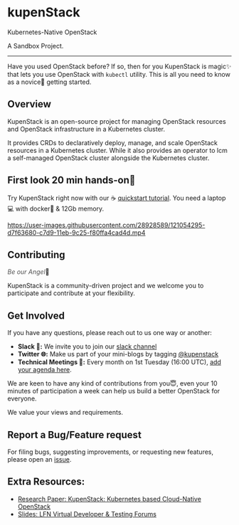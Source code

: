 # kupenStack
Kubernetes-Native OpenStack

A Sandbox Project.

---

Have you used OpenStack before? If so, then for you KupenStack is magic:sparkles: that lets you use OpenStack with `kubectl` utility. This is all you need to know as a novice:bust_in_silhouette: getting started.

## Overview

KupenStack is an open-source project for managing OpenStack resources and OpenStack infrastructure in a Kubernetes cluster. 

It provides CRDs to declaratively deploy, manage, and scale OpenStack resources in a Kubernetes cluster. While it also provides an operator to lcm a self-managed OpenStack cluster alongside the Kubernetes cluster. 

## First look 20 min hands-on:raised_hands:

Try KupenStack right now with our :coffee: [quickstart tutorial](config/demo2/). You need a laptop:computer: with docker:whale: & 12Gb memory.

https://user-images.githubusercontent.com/28928589/121054295-d7f63680-c7d9-11eb-9c25-f80ffa4cad4d.mp4

## Contributing

<span style="color:#555">*Be our Angel*</span>:angel:

KupenStack is a community-driven project and we welcome you to participate and contribute at your flexibility.

## Get Involved​ ​​

If you have any questions, please reach out to us one way or another:

* **Slack​ :speech_balloon::** We invite you to join our [slack channel](https://join.slack.com/t/kupenstack/shared_invite/zt-rpkca4zk-HKF1ewJifKcEvHlrdMBVrQ)
* **Twitter :globe_with_meridians::** Make us part of your mini-blogs by tagging [@kupenstack](https://twitter.com/KupenStack/)
* **Technical Meetings :busts_in_silhouette::** Every month on 1st Tuesday (16:00 UTC), [add your agenda here](https://docs.google.com/document/d/1jTwZkWtA6fevh3oDSuTrXKg6Ty56yCTwAWGwk5vlSgk/edit?usp=sharing).

We are keen to have any kind of contributions from you:innocent:, even your 10 minutes of participation a week can help us build a better OpenStack for everyone.

We value your views and requirements.

## Report a Bug/Feature request

For filing bugs, suggesting improvements, or requesting new features, please open an [issue](https://github.com/kupenstack/kupenstack/issues).

## Extra Resources:

* [Research Paper: KupenStack: Kubernetes based Cloud-Native OpenStack](https://arxiv.org/pdf/2106.02956.pdf)
* [Slides: LFN Virtual Developer & Testing Forums](https://wiki.lfnetworking.org/display/LN/2021-06-08+-+Anuket%3A+Cloud-Native+Openstack)

